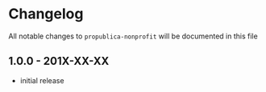 # Changelog

All notable changes to `propublica-nonprofit` will be documented in this file

## 1.0.0 - 201X-XX-XX

- initial release
